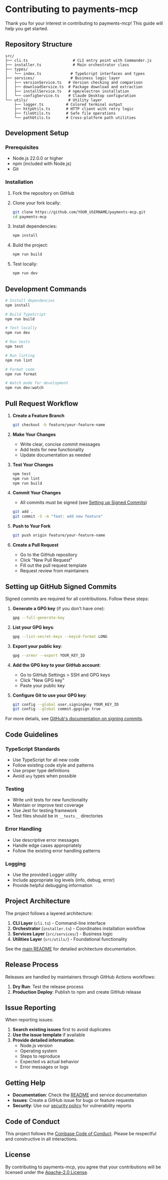 # Contributing to payments-mcp

Thank you for your interest in contributing to payments-mcp! This guide will help you get started.

## Repository Structure

```
src/
├── cli.ts                    # CLI entry point with Commander.js
├── installer.ts              # Main orchestrator class
├── types/
│   └── index.ts             # TypeScript interfaces and types
├── services/                # Business logic layer
│   ├── versionService.ts   # Version checking and comparison
│   ├── downloadService.ts  # Package download and extraction
│   ├── installService.ts   # npm/electron installation
│   └── configService.ts    # Claude Desktop configuration
└── utils/                  # Utility layer
    ├── logger.ts          # Colored terminal output
    ├── httpUtils.ts       # HTTP client with retry logic
    ├── fileUtils.ts       # Safe file operations
    └── pathUtils.ts       # Cross-platform path utilities
```

## Development Setup

### Prerequisites

- Node.js 22.0.0 or higher
- npm (included with Node.js)
- Git

### Installation

1. Fork the repository on GitHub
2. Clone your fork locally:

   ```bash
   git clone https://github.com/YOUR_USERNAME/payments-mcp.git
   cd payments-mcp
   ```

3. Install dependencies:

   ```bash
   npm install
   ```

4. Build the project:

   ```bash
   npm run build
   ```

5. Test locally:
   ```bash
   npm run dev
   ```

## Development Commands

```bash
# Install dependencies
npm install

# Build TypeScript
npm run build

# Test locally
npm run dev

# Run tests
npm test

# Run linting
npm run lint

# Format code
npm run format

# Watch mode for development
npm run dev:watch
```

## Pull Request Workflow

1. **Create a Feature Branch**

   ```bash
   git checkout -b feature/your-feature-name
   ```

2. **Make Your Changes**
   - Write clear, concise commit messages
   - Add tests for new functionality
   - Update documentation as needed

3. **Test Your Changes**

   ```bash
   npm test
   npm run lint
   npm run build
   ```

4. **Commit Your Changes**
   - All commits must be signed (see [Setting up Signed Commits](#setting-up-signed-commits))

   ```bash
   git add .
   git commit -S -m "feat: add new feature"
   ```

5. **Push to Your Fork**

   ```bash
   git push origin feature/your-feature-name
   ```

6. **Create a Pull Request**
   - Go to the GitHub repository
   - Click "New Pull Request"
   - Fill out the pull request template
   - Request review from maintainers

## Setting up GitHub Signed Commits

Signed commits are required for all contributions. Follow these steps:

1. **Generate a GPG key** (if you don't have one):

   ```bash
   gpg --full-generate-key
   ```

2. **List your GPG keys**:

   ```bash
   gpg --list-secret-keys --keyid-format LONG
   ```

3. **Export your public key**:

   ```bash
   gpg --armor --export YOUR_KEY_ID
   ```

4. **Add the GPG key to your GitHub account**:
   - Go to GitHub Settings > SSH and GPG keys
   - Click "New GPG key"
   - Paste your public key

5. **Configure Git to use your GPG key**:
   ```bash
   git config --global user.signingkey YOUR_KEY_ID
   git config --global commit.gpgsign true
   ```

For more details, see [GitHub's documentation on signing commits](https://docs.github.com/en/authentication/managing-commit-signature-verification/signing-commits).

## Code Guidelines

### TypeScript Standards

- Use TypeScript for all new code
- Follow existing code style and patterns
- Use proper type definitions
- Avoid `any` types when possible

### Testing

- Write unit tests for new functionality
- Maintain or improve test coverage
- Use Jest for testing framework
- Test files should be in `__tests__` directories

### Error Handling

- Use descriptive error messages
- Handle edge cases appropriately
- Follow the existing error handling patterns

### Logging

- Use the provided Logger utility
- Include appropriate log levels (info, debug, error)
- Provide helpful debugging information

## Project Architecture

The project follows a layered architecture:

1. **CLI Layer** (`cli.ts`) - Command-line interface
2. **Orchestrator** (`installer.ts`) - Coordinates installation workflow
3. **Services Layer** (`src/services/`) - Business logic
4. **Utilities Layer** (`src/utils/`) - Foundational functionality

See the [main README](README.md) for detailed architecture documentation.

## Release Process

Releases are handled by maintainers through GitHub Actions workflows:

1. **Dry Run**: Test the release process
2. **Production Deploy**: Publish to npm and create GitHub release

## Issue Reporting

When reporting issues:

1. **Search existing issues** first to avoid duplicates
2. **Use the issue template** if available
3. **Provide detailed information**:
   - Node.js version
   - Operating system
   - Steps to reproduce
   - Expected vs actual behavior
   - Error messages or logs

## Getting Help

- **Documentation**: Check the [README](README.md) and service documentation
- **Issues**: Create a GitHub issue for bugs or feature requests
- **Security**: Use our [security policy](SECURITY.md) for vulnerability reports

## Code of Conduct

This project follows the [Coinbase Code of Conduct](https://www.coinbase.com/legal/user_agreement). Please be respectful and constructive in all interactions.

## License

By contributing to payments-mcp, you agree that your contributions will be licensed under the [Apache-2.0 License](LICENSE).
